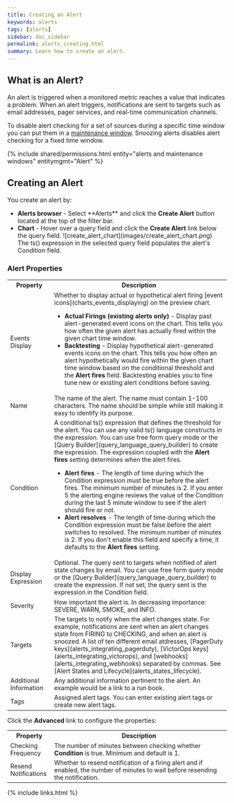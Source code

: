 ```yaml
---
title: Creating an Alert
keywords: alerts
tags: [alerts]
sidebar: doc_sidebar
permalink: alerts_creating.html
summary: Learn how to create an alert.
---
```

## What is an Alert?

An alert is triggered when a monitored metric reaches a value that indicates a problem. When an alert triggers, notifications are sent to targets such as email addresses, pager services, and real-time communication channels.

To disable alert checking for a set of sources during a specific time window you can put them in a [maintenance window](maintenance_windows_managing). Snoozing alerts disables alert checking for a fixed time window.

{% include shared/permissions.html entity="alerts and maintenance windows" entitymgmt="Alert" %}


## Creating an Alert

You create an alert by:
<ul>
<li markdown="span"><strong>Alerts browser</strong> - Select **Alerts** and click the <strong>Create Alert</strong> button located at the top of the filter bar.</li>
<li markdown="span"><strong>Chart</strong> - Hover over a query field and click the <strong>Create Alert</strong> link below the query field. ![create_alert_chart](images/create_alert_chart.png)<br />The ts() expression in the selected query field populates the alert's Condition field.</li>
</ul>

### Alert Properties

<table>
<tbody>
<tr><th width="20%">Property</th><th width="80%">Description</th></tr>
<tr>
<td>Events Display</td>
<td>Whether to display actual or hypothetical alert firing [event icons](charts_events_displaying) on the preview chart.
<ul><li><strong>Actual Firings (existing alerts only)</strong> - Display past alert-generated event icons on the chart. This tells you how often the given alert has actually fired within the given chart time window.</li>
<li><strong>Backtesting</strong> - Display hypothetical alert-generated events icons on the chart. This tells you how often an alert hypothetically would fire within the given chart time window based on the conditional threshold and the <strong>Alert fires</strong> field. Backtesting enables you to fine tune new or existing alert conditions before saving.</li></ul>
</td>
</tr>
<tr>
<td>Name</td>
<td>The name of the alert. The name must contain 1-100 characters. The name should be simple while still making it easy to identify its purpose.</td>
</tr>
<tr>
<td>Condition</td>
<td>A conditional ts() expression that defines the threshold for the alert. You can use any valid ts() language constructs in the expression.
You can use free form query mode or the [Query Builder](query_language_query_builder) to create the expression. The expression coupled with the <strong>Alert fires</strong>
setting determines when the alert fires.
<ul><li><strong>Alert fires</strong> - The length of time during which the Condition expression must be true before the alert fires. The minimum number of minutes is 2.  If you enter 5 the alerting engine reviews the value of the Condition during the last 5 minute window to see if the alert should fire or not.</li>
<li><strong>Alert resolves</strong> - The length of time during which the Condition expression must be false before the alert switches to resolved. The minimum number of minutes is 2.  If you don't enable this field and specify a time, it defaults to the <strong>Alert fires</strong> setting.</li></ul>
</td>
</tr>
<tr>
<td>Display Expression</td>
<td>Optional. The query sent to targets when notified of alert state changes by email. You can use free form query mode
or the [Query Builder](query_language_query_builder) to create the expression. If not set, the query sent is the expression in the Condition field.</td>
</tr>
<tr>
<td>Severity</td>
<td>How important the alert is. In decreasing importance:  SEVERE, WARN, SMOKE, and INFO.</td>
</tr>
<tr>
<td>Targets</td>
<td>The targets to notify when the alert changes state.  For example, notifications are sent when an alert changes state from FIRING to CHECKING, and when an alert is snoozed. A list of ten different email atdresses, [PagerDuty keys​](alerts_integrating_pagerduty), [VictorOps keys](alerts_integrating_victorops), and [webhooks](alerts_integrating_webhooks) separated by commas. See [Alert States and Lifecycle](alerts_states_lifecycle).
</td>
</tr>
<tr>
<td>Additional Information</td>
<td>Any additional information pertinent to the alert. An example would be a link to a run book.</td>
</tr>
<tr>
<td>Tags</td>
<td>Assigned alert tags. You can enter existing alert tags or create new alert tags.</td>
</tr>
</tbody>
</table>

Click the **Advanced** link to configure the properties:

<table>
<tbody>
<tr><th width="20%">Property</th><th width="80%">Description</th></tr>
<tr>
<td>Checking Frequency</td>
<td>The number of minutes between checking whether <strong>Condition</strong> is true. Minimum and default is 1.</td>
</tr><tr>
<td>Resend Notifications</td>
<td>Whether to resend notification of a firing alert and if enabled, the number of minutes to wait before resending the notification.</td>
</tr>
</tbody>
</table>


{% include links.html %}
